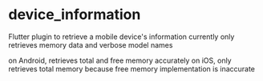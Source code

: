 # device_information

Flutter plugin to retrieve a mobile device's information
currently only retrieves memory data and verbose model names

on Android, retrieves total and free memory accurately
on iOS, only retrieves total memory because free memory implementation is inaccurate
